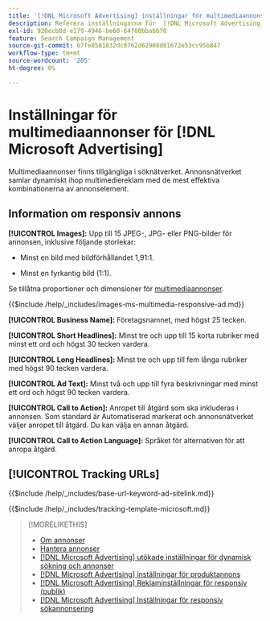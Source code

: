 ```yaml
---
title: '[!DNL Microsoft Advertising] inställningar för multimediaannons'
description: Referera inställningarna för  [!DNL Microsoft Advertising] multimediaannonser.
exl-id: 920ecb8d-e179-4946-be60-64f00bbabb70
feature: Search Campaign Management
source-git-commit: 67fe8581832dc0762d62908d01672e53cc95b847
workflow-type: tm+mt
source-wordcount: '205'
ht-degree: 0%

---
```


# Inställningar för multimediaannonser för [!DNL Microsoft Advertising]

Multimediaannonser finns tillgängliga i söknätverket. Annonsnätverket samlar dynamiskt ihop multimediereklam med de mest effektiva kombinationerna av annonselement.

## Information om responsiv annons

**[!UICONTROL Images]:** Upp till 15 JPEG-, JPG- eller PNG-bilder för annonsen, inklusive följande storlekar:

* Minst en bild med bildförhållandet 1,91:1.

* Minst en fyrkantig bild (1:1).

Se tillåtna proportioner och dimensioner för [multimediaannonser](https://help.ads.microsoft.com/#apex/ads/en/60107/0).

<!-- Instructions -->

{{$include /help/_includes/images-ms-multimedia-responsive-ad.md}}

**[!UICONTROL Business Name]:** Företagsnamnet, med högst 25 tecken.

**[!UICONTROL Short Headlines]:** Minst tre och upp till 15 korta rubriker med minst ett ord och högst 30 tecken vardera.

**[!UICONTROL Long Headlines]:** Minst tre och upp till fem långa rubriker med högst 90 tecken vardera.

**[!UICONTROL Ad Text]:** Minst två och upp till fyra beskrivningar med minst ett ord och högst 90 tecken vardera.

**[!UICONTROL Call to Action]:** Anropet till åtgärd som ska inkluderas i annonsen. Som standard är Automatiserad markerat och annonsnätverket väljer anropet till åtgärd. Du kan välja en annan åtgärd.

**[!UICONTROL Call to Action Language]:** Språket för alternativen för att anropa åtgärd.

## [!UICONTROL Tracking URLs]

<!-- **[!UICONTROL Base URl]:** -->

{{$include /help/_includes/base-url-keyword-ad-sitelink.md}}

<!-- **[!UICONTROL Tracking Template]:** -->

{{$include /help/_includes/tracking-template-microsoft.md}}

>[!MORELIKETHIS]
>
>* [Om annonser](ad-about.md)
>* [Hantera annonser](ad-manage.md)
>* [[!DNL Microsoft Advertising] utökade inställningar för dynamisk sökning och annonser](ad-settings-microsoft-dsa.md)
>* [[!DNL Microsoft Advertising] inställningar för produktannons](ad-settings-microsoft-product.md)
>* [[!DNL Microsoft Advertising] Reklaminställningar för responsiv (publik)](ad-settings-microsoft-responsive.md)
>* [[!DNL Microsoft Advertising] Inställningar för responsiv sökannonsering](ad-settings-microsoft-rsa.md)
